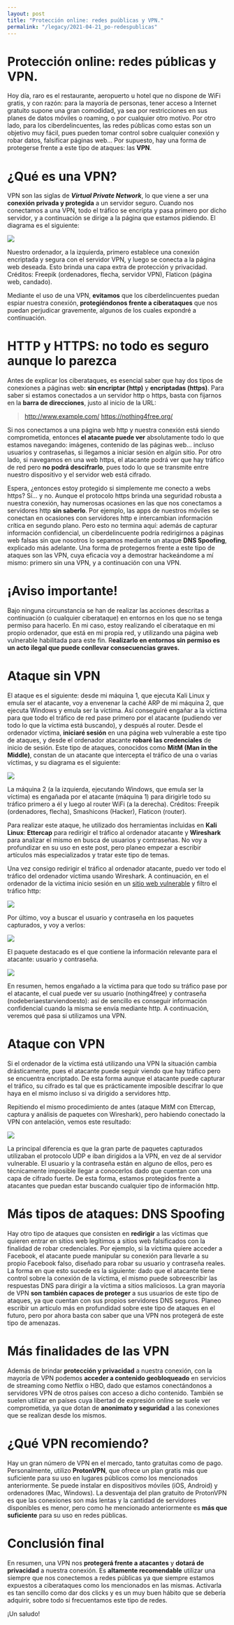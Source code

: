 ```yaml
---
layout: post
title: "Protección online: redes puúblicas y VPN."
permalink: "/legacy/2021-04-21_po-redespublicas"
---
```


# Protección online: redes públicas y VPN.

Hoy día, raro es el restaurante, aeropuerto u hotel que no dispone de WiFi gratis, y con razón: para la mayoría de personas, tener acceso a Internet gratuito supone una gran comodidad, ya sea por restricciones en sus planes de datos móviles o roaming, o por cualquier otro motivo. Por otro lado, para los ciberdelincuentes, las redes públicas como estas son un objetivo muy fácil, pues pueden tomar control sobre cualquier conexión y robar datos, falsificar páginas web… Por supuesto, hay una forma de protegerse frente a este tipo de ataques: las **VPN**.

# ¿Qué es una VPN?

VPN son las siglas de **_Virtual Private Network_**, lo que viene a ser una **conexión privada y protegida** a un servidor seguro. Cuando nos conectamos a una VPN, todo el tráfico se encripta y pasa primero por dicho servidor, y a continuación se dirige a la página que estamos pidiendo. El diagrama es el siguiente:

![](assets/../../assets/legacy_post3_1.png)

Nuestro ordenador, a la izquierda, primero establece una conexión encriptada y segura con el servidor VPN, y luego se conecta a la página web deseada. Esto brinda una capa extra de protección y privacidad. Créditos: Freepik (ordenadores, flecha, servidor VPN), Flaticon (página web, candado).

Mediante el uso de una VPN, **evitamos** que los ciberdelincuentes puedan espiar nuestra conexión, **protegiéndonos frente a ciberataques** que nos puedan perjudicar gravemente, algunos de los cuales expondré a continuación. 

# HTTP y HTTPS: no todo es seguro aunque lo parezca

Antes de explicar los ciberataques, es esencial saber que hay dos tipos de conexiones a páginas web: **sin encriptar (http)** y **encriptadas (https)**. Para saber si estamos conectados a un servidor http o https, basta con fijarnos en la **barra de direcciones**, justo al inicio de la URL:

> http://www.example.com/
> https://nothing4free.org/

Si nos conectamos a una página web http y nuestra conexión está siendo comprometida, entonces **el atacante puede ver** absolutamente todo lo que estamos navegando: imágenes, contenido de las páginas web… incluso usuarios y contraseñas, si llegamos a iniciar sesión en algún sitio. Por otro lado, si navegamos en una web https, el atacante podrá ver que hay tráfico de red pero **no podrá descifrarlo**, pues todo lo que se transmite entre nuestro dispositivo y el servidor web está cifrado.

Espera, ¿entonces estoy protegido si simplemente me conecto a webs https? Sí… y no. Aunque el protocolo https brinda una seguridad robusta a nuestra conexión, hay numerosas ocasiones en las que nos conectamos a servidores http **sin saberlo**. Por ejemplo, las apps de nuestros móviles se conectan en ocasiones con servidores http e intercambian información crítica en segundo plano. Pero esto no termina aquí: además de capturar información confidencial, un ciberdelincuente podría redirigirnos a páginas web falsas sin que nosotros lo sepamos mediante un ataque **DNS Spoofing**, explicado más adelante. Una forma de protegernos frente a este tipo de ataques son las VPN, cuya eficacia voy a demostrar hackeándome a mí mismo: primero sin una VPN, y a continuación con una VPN.

# ¡Aviso importante!

Bajo ninguna circunstancia se han de realizar las acciones descritas a continuación (o cualquier ciberataque) en entornos en los que no se tenga permiso para hacerlo. En mi caso, estoy realizando el ciberataque en mi propio ordenador, que está en mi propia red, y utilizando una página web vulnerable habilitada para este fin. R**ealizarlo en entornos sin permiso es un acto ilegal que puede conllevar consecuencias graves.**

# Ataque sin VPN

El ataque es el siguiente: desde mi máquina 1, que ejecuta Kali Linux y emula ser el atacante, voy a envenenar la caché ARP de mi máquina 2, que ejecuta Windows y emula ser la víctima. Así conseguiré engañar a la víctima para que todo el tráfico de red pase primero por el atacante (pudiendo ver todo lo que la víctima está buscando), y después al router. Desde el ordenador víctima, **iniciaré sesión** en una página web vulnerable a este tipo de ataques, y desde el ordenador atacante **robaré las credenciales** de inicio de sesión. Este tipo de ataques, conocidos como **MitM (Man in the Middle)**, constan de un atacante que intercepta el tráfico de una o varias víctimas, y su diagrama es el siguiente:

![](assets/../../assets/legacy_post3_2.png)

La máquina 2 (a la izquierda, ejecutando Windows, que emula ser la víctima) es engañada por el atacante (máquina 1) para dirigirle todo su tráfico primero a él y luego al router WiFi (a la derecha). Créditos: Freepik (ordenadores, flecha), Smashicons (Hacker), Flaticon (router).

Para realizar este ataque, he utilizado dos herramientas incluidas en **Kali Linux**: **Ettercap** para redirigir el tráfico al ordenador atacante y **Wireshark** para analizar el mismo en busca de usuarios y contraseñas. No voy a profundizar en su uso en este post, pero planeo empezar a escribir artículos más especializados y tratar este tipo de temas. 

Una vez consigo redirigir el tráfico al ordenador atacante, puedo ver todo el tráfico del ordenador víctima usando Wireshark. A continuación, en el ordenador de la víctima inicio sesión en un [sitio web vulnerable](http://testphp.vulnweb.com/login.php) y filtro el tráfico http:

![](assets/../../assets/legacy_post3_3.png)

Por último, voy a buscar el usuario y contraseña en los paquetes capturados, y voy a verlos:

![](assets/../../assets/legacy_post3_4.png)

El paquete destacado es el que contiene la información relevante para el atacante: usuario y contraseña.

![](assets/../../assets/legacy_post3_5.png)

En resumen, hemos engañado a la víctima para que todo su tráfico pase por el atacante, el cual puede ver su usuario (nothing4free) y contraseña (nodeberiaestarviendoesto): así de sencillo es conseguir información confidencial cuando la misma se envía mediante http. A continuación, veremos qué pasa si utilizamos una VPN.

# Ataque con VPN

Si el ordenador de la víctima está utilizando una VPN la situación cambia drásticamente, pues el atacante puede seguir viendo que hay tráfico pero se encuentra encriptado. De esta forma aunque el atacante puede capturar el tráfico, su cifrado es tal que es prácticamente imposible descifrar lo que haya en el mismo incluso si va dirigido a servidores http. 

Repitiendo el mismo procedimiento de antes (ataque MitM con Ettercap, captura y análisis de paquetes con Wireshark), pero habiendo conectado la VPN con antelación, vemos este resultado:

![](assets/../../assets/legacy_post3_6.png)

La principal diferencia es que la gran parte de paquetes capturados utilizaban el protocolo UDP e iban dirigidos a la VPN, en vez de al servidor vulnerable. El usuario y la contraseña están en alguno de ellos, pero es técnicamente imposible llegar a conocerlos dado que cuentan con una capa de cifrado fuerte. De esta forma, estamos protegidos frente a atacantes que puedan estar buscando cualquier tipo de información http.

# Más tipos de ataques: DNS Spoofing

Hay otro tipo de ataques que consisten en **redirigir** a las víctimas que quieren entrar en sitios web legítimos a sitios web falsificados con la finalidad de robar credenciales. Por ejemplo, si la víctima quiere acceder a Facebook, el atacante puede manipular su conexión para llevarle a su propio Facebook falso, diseñado para robar su usuario y contraseña reales. La forma en que esto sucede es la siguiente: dado que el atacante tiene control sobre la conexión de la víctima, el mismo puede sobreescribir las respuestas DNS para dirigir a la víctima a sitios maliciosos. La gran mayoría de VPN **son también capaces de proteger** a sus usuarios de este tipo de ataques, ya que cuentan con sus propios servidores DNS seguros. Planeo escribir un artículo más en profundidad sobre este tipo de ataques en el futuro, pero por ahora basta con saber que una VPN nos protegerá de este tipo de amenazas.

# Más finalidades de las VPN

Además de brindar **protección y privacidad** a nuestra conexión, con la mayoría de VPN podemos **acceder a contenido geobloqueado** en servicios de streaming como Netflix o HBO, dado que estamos conectándonos a servidores VPN de otros países con acceso a dicho contenido. También se suelen utilizar en países cuya libertad de expresión online se suele ver comprometida, ya que dotan de **anonimato y seguridad** a las conexiones que se realizan desde los mismos.

# ¿Qué VPN recomiendo?

Hay un gran número de VPN en el mercado, tanto gratuitas como de pago. Personalmente, utilizo **ProtonVPN**, que ofrece un plan gratis más que suficiente para su uso en lugares públicos como los mencionados anteriormente. Se puede instalar en dispositivos móviles (iOS, Android) y ordenadores (Mac, Windows). La desventaja del plan gratuito de ProtonVPN es que las conexiones son más lentas y la cantidad de servidores disponibles es menor, pero como he mencionado anteriormente es **más que suficiente** para su uso en redes públicas.

# Conclusión final

En resumen, una VPN nos **protegerá frente a atacantes** y **dotará de privacidad** a nuestra conexión. Es **altamente recomendable** utilizar una siempre que nos conectemos a redes públicas ya que siempre estamos expuestos a ciberataques como los mencionados en las mismas. Activarla es tan sencillo como dar dos clicks y es un muy buen hábito que se debería adquirir, sobre todo si frecuentamos este tipo de redes. 

¡Un saludo!